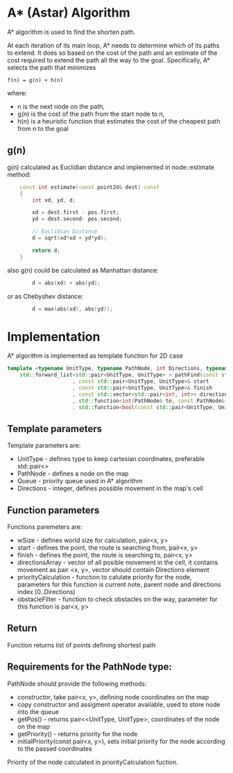 # A* (Astar) Algorithm

A* algorithm is used to find the shorten path.

At each iteration of its main loop, A* needs to determine which of its paths to extend. It does so based on the cost of the path and an estimate of the cost required to extend the path all the way to the goal. Specifically, A* selects the path that minimizes

```
f(n) = g(n) + h(n)
```
where:

  * n is the next node on the path,
  * g(n) is the cost of the path from the start node to n,
  * h(n) is a heuristic function that estimates the cost of the cheapest path from n to the goal

## g(n)

g(n) calculated as Euclidian distance and implemented in node::estimate method:

```C++
    const int estimate(const point2d& dest) const
    {
        int xd, yd, d;

        xd = dest.first - pos.first;
        yd = dest.second- pos.second;

        // Euclidian Distance
        d = sqrt(xd*xd + yd*yd);

        return d;
    }
```

also g(n) could be calculated as Manhattan distance:
```C
        d = abs(xd) + abs(yd);
```
or as Chebyshev distance:
```C
        d = max(abs(xd), abs(yd));
```

# Implementation

A* algorithm is implemented as template function for 2D case

```C++
template <typename UnitType, typename PathNode, int Directions, typename Queue >
    std::forward_list<std::pair<UnitType, UnitType> > pathFind(const std::pair<UnitType, UnitType> wSize
                     , const std::pair<UnitType, UnitType>& start
                     , const std::pair<UnitType, UnitType>& finish
                     , const std::vector<std::pair<int, int>> directionsArray
                     , std::function<int(PathNode& to, const PathNode& from, const int movement)> priorityCalculation
                     , std::function<bool(const std::pair<UnitType, UnitType>&)> obstacleFilter )
```

## Template parameters

Template parameters are:

  * UnitType - defines type to keep cartesian coordinates, preferable std::pair<>
  * PathNode - defines a node on the map
  * Queue - priority queue used in A* algorithm
  * Directions - integer, defines possible movement in the map's cell

## Function parameters

Functions paremeters are:

  * wSize - defines world size for calculation, pair<x, y>
  * start - defines the point, the route is searching from, pair<x, y>
  * finish - defines the point, the route is searching to, pair<x, y>
  * directionsArray - vector of all posible movement in the cell, it contains movement as pair <x, y>, vector should contain Directions element
  * priorityCalculation -  function to calulate priority for the node, parameters for this function is current note, parent node and directions index [0..Directions)
  * obstacleFilter - function to check obstacles on the way, parameter for this function is par<x, y>

## Return

Function returns list of points defining shortest path

## Requirements for the PathNode type:

PathNode should provide the following methods:

  * constructor, take pair<x, y>, defining node coordinates on the map
  * copy constructor and assigment operator available, used to store node into the queue
  * getPos() - returns pair<<UnitType, UnitType>, coordinates of the node on the map
  * getPriority() - returns priority for the node
  * initialPriority(const pair<x, y>), sets initial priority for the node according to the passed coordinates

Priority of the node calculated in priorityCalculation fuction.
